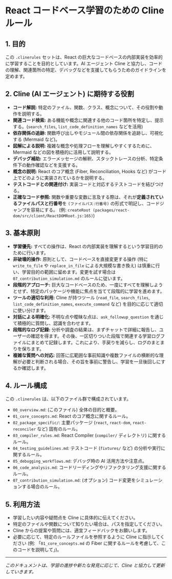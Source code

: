 # React コードベース学習のための Cline ルール

## 1. 目的

この `.clinerules` セットは、React の巨大なコードベースの内部実装を効率的に学習することを目的としています。AI エージェント Cline と協力し、コードの理解、関連箇所の特定、デバッグなどを支援してもらうためのガイドラインを定めます。

## 2. Cline (AI エージェント) に期待する役割

*   **コード解説:** 特定のファイル、関数、クラス、概念について、その役割や動作を説明する。
*   **関連コード検索:** ある機能や概念に関連する他のコード箇所を特定し、提示する。(`search_files`, `list_code_definition_names` などを活用)
*   **依存関係の追跡:** 関数呼び出しやモジュール間の依存関係を追跡し、可視化する (Mermaid など)。
*   **図解による説明:** 複雑な概念や処理フローを理解しやすくするために、Mermaid などの図を積極的に活用して説明する。
*   **デバッグ補助:** エラーメッセージの解釈、スタックトレースの分析、特定条件下の動作確認などを支援する。
*   **概念の説明:** React のコア概念 (Fiber, Reconciliation, Hooks など) がコード上でどのように実装されているかを説明する。
*   **テストコードとの関連付け:** 実装コードと対応するテストコードを結びつける。
*   **正確なコード参照:** 関数や重要な変数に言及する際は、それが**定義されているファイルパスと行番号**を `(ファイルパス:行番号)` の形式で明記し、コードジャンプを容易にする。 (例: `createRoot (packages/react-dom/src/client/ReactDOMRoot.js:165)`)

## 3. 基本原則

*   **学習優先:** すべての操作は、React の内部実装を理解するという学習目的のために行います。
*   **非破壊的操作:** 原則として、コードベースを直接変更する操作 (特に `write_to_file` や `replace_in_file` による大規模な書き換え) は慎重に行い、学習目的の範囲に留めます。変更を試す場合は `07_contribution_simulation.md` のルールに従います。
*   **段階的アプローチ:** 巨大なコードベースのため、一度にすべてを理解しようとせず、特定のパッケージや機能に焦点を当てて段階的に学習を進めます。
*   **ツールの適切な利用:** Cline が持つツール (`read_file`, `search_files`, `list_code_definition_names`, `execute_command` など) を目的に応じて適切に使い分けます。
*   **対話による明確化:** 不明な点や曖昧な点は、`ask_followup_question` を通じて積極的に質問し、認識を合わせます。
*   **段階的なログ記録:** 分析や調査の結果は、まずチャットで詳細に報告し、ユーザーの確認を得ます。その後、一区切りついた段階で関連する学習ログファイルにまとめて記録します。これにより、手戻りを減らし、ログのまとまりを保ちます。
*   **複雑な質問への対応:** 回答に広範囲な事前知識や複数ファイルの横断的な理解が必要と判断される場合、その旨を事前に警告し、学習を一旦後回しにするか確認します。

## 4. ルール構成

この `.clinerules` は、以下のファイル群で構成されています。

*   `00_overview.md`: (このファイル) 全体の目的と概要。
*   `01_core_concepts.md`: React のコア概念に関するルール。
*   `02_package_specific/`: 主要パッケージ (`react`, `react-dom`, `react-reconciler` など) 固有のルール。
*   `03_compiler_rules.md`: React Compiler (`compiler/` ディレクトリ) に関するルール。
*   `04_testing_guidelines.md`: テストコード (`fixtures/` など) の分析や実行に関するルール。
*   `05_debugging_workflows.md`: デバッグ時の AI 活用方法や注意点。
*   `06_code_analysis.md`: コードリーディングやリファクタリング支援に関するルール。
*   `07_contribution_simulation.md`: (オプション) コード変更をシミュレーションする場合のルール。

## 5. 利用方法

*   学習したい内容や疑問点を Cline に具体的に伝えてください。
*   特定のファイルや関数について知りたい場合は、パスを指定してください。
*   Cline からの提案や質問には、適宜フィードバックをお願いします。
*   必要に応じて、特定のルールファイルを参照するように Cline に指示してください (例: 「`01_core_concepts.md` の Fiber に関するルールを考慮して、このコードを説明して」)。

---
*このドキュメントは、学習の進捗や新たな発見に応じて、Cline と協力して更新していきます。*

